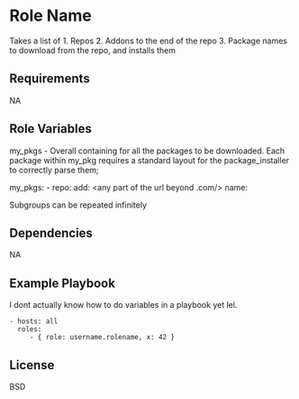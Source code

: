 Role Name
=========

Takes a list of 1. Repos 2. Addons to the end of the repo 3. Package names to download from the repo, and installs them

Requirements
------------

NA

Role Variables
--------------

my_pkgs - Overall containing for all the packages to be downloaded. Each package within my_pkg requires a standard layout for the package_installer to correctly parse them;

my_pkgs:
    - <name of sub-group>
    repo: <repo base url>
    add: <any part of the url beyond .com/>
    name: <name of package>
    
Subgroups can be repeated infinitely

Dependencies
------------

NA

Example Playbook
----------------

I dont actually know how to do variables in a playbook yet lel.

    - hosts: all
      roles:
         - { role: username.rolename, x: 42 }

License
-------

BSD
